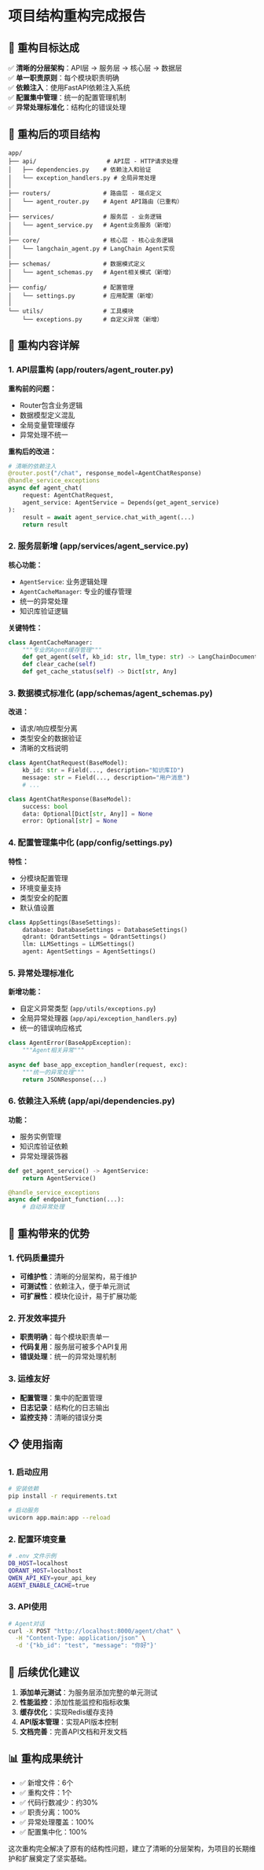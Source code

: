 # 项目结构重构完成报告

## 🎯 重构目标达成

✅ **清晰的分层架构**：API层 -> 服务层 -> 核心层 -> 数据层  
✅ **单一职责原则**：每个模块职责明确  
✅ **依赖注入**：使用FastAPI依赖注入系统  
✅ **配置集中管理**：统一的配置管理机制  
✅ **异常处理标准化**：结构化的错误处理  

## 📁 重构后的项目结构

```
app/
├── api/                    # API层 - HTTP请求处理
│   ├── dependencies.py    # 依赖注入和验证
│   └── exception_handlers.py # 全局异常处理
│
├── routers/               # 路由层 - 端点定义
│   └── agent_router.py    # Agent API路由（已重构）
│
├── services/              # 服务层 - 业务逻辑
│   └── agent_service.py   # Agent业务服务（新增）
│
├── core/                  # 核心层 - 核心业务逻辑
│   └── langchain_agent.py # LangChain Agent实现
│
├── schemas/               # 数据模式定义
│   └── agent_schemas.py   # Agent相关模式（新增）
│
├── config/                # 配置管理
│   └── settings.py        # 应用配置（新增）
│
└── utils/                 # 工具模块
    └── exceptions.py      # 自定义异常（新增）
```

## 🔧 重构内容详解

### 1. API层重构 (app/routers/agent_router.py)

**重构前的问题：**
- Router包含业务逻辑
- 数据模型定义混乱
- 全局变量管理缓存
- 异常处理不统一

**重构后的改进：**
```python
# 清晰的依赖注入
@router.post("/chat", response_model=AgentChatResponse)
@handle_service_exceptions
async def agent_chat(
    request: AgentChatRequest,
    agent_service: AgentService = Depends(get_agent_service)
):
    result = await agent_service.chat_with_agent(...)
    return result
```

### 2. 服务层新增 (app/services/agent_service.py)

**核心功能：**
- `AgentService`: 业务逻辑处理
- `AgentCacheManager`: 专业的缓存管理
- 统一的异常处理
- 知识库验证逻辑

**关键特性：**
```python
class AgentCacheManager:
    """专业的Agent缓存管理"""
    def get_agent(self, kb_id: str, llm_type: str) -> LangChainDocumentAgent
    def clear_cache(self)
    def get_cache_status(self) -> Dict[str, Any]
```

### 3. 数据模式标准化 (app/schemas/agent_schemas.py)

**改进：**
- 请求/响应模型分离
- 类型安全的数据验证
- 清晰的文档说明

```python
class AgentChatRequest(BaseModel):
    kb_id: str = Field(..., description="知识库ID")
    message: str = Field(..., description="用户消息")
    # ...

class AgentChatResponse(BaseModel):
    success: bool
    data: Optional[Dict[str, Any]] = None
    error: Optional[str] = None
```

### 4. 配置管理集中化 (app/config/settings.py)

**特性：**
- 分模块配置管理
- 环境变量支持
- 类型安全的配置
- 默认值设置

```python
class AppSettings(BaseSettings):
    database: DatabaseSettings = DatabaseSettings()
    qdrant: QdrantSettings = QdrantSettings()
    llm: LLMSettings = LLMSettings()
    agent: AgentSettings = AgentSettings()
```

### 5. 异常处理标准化

**新增功能：**
- 自定义异常类型 (`app/utils/exceptions.py`)
- 全局异常处理器 (`app/api/exception_handlers.py`)
- 统一的错误响应格式

```python
class AgentError(BaseAppException):
    """Agent相关异常"""
    
async def base_app_exception_handler(request, exc):
    """统一的异常处理"""
    return JSONResponse(...)
```

### 6. 依赖注入系统 (app/api/dependencies.py)

**功能：**
- 服务实例管理
- 知识库验证依赖
- 异常处理装饰器

```python
def get_agent_service() -> AgentService:
    return AgentService()

@handle_service_exceptions
async def endpoint_function(...):
    # 自动异常处理
```

## 🚀 重构带来的优势

### 1. 代码质量提升
- **可维护性**：清晰的分层架构，易于维护
- **可测试性**：依赖注入，便于单元测试
- **可扩展性**：模块化设计，易于扩展功能

### 2. 开发效率提升
- **职责明确**：每个模块职责单一
- **代码复用**：服务层可被多个API复用
- **错误处理**：统一的异常处理机制

### 3. 运维友好
- **配置管理**：集中的配置管理
- **日志记录**：结构化的日志输出
- **监控支持**：清晰的错误分类

## 📋 使用指南

### 1. 启动应用
```bash
# 安装依赖
pip install -r requirements.txt

# 启动服务
uvicorn app.main:app --reload
```

### 2. 配置环境变量
```bash
# .env 文件示例
DB_HOST=localhost
QDRANT_HOST=localhost
QWEN_API_KEY=your_api_key
AGENT_ENABLE_CACHE=true
```

### 3. API使用
```bash
# Agent对话
curl -X POST "http://localhost:8000/agent/chat" \
  -H "Content-Type: application/json" \
  -d '{"kb_id": "test", "message": "你好"}'
```

## 🔄 后续优化建议

1. **添加单元测试**：为服务层添加完整的单元测试
2. **性能监控**：添加性能监控和指标收集
3. **缓存优化**：实现Redis缓存支持
4. **API版本管理**：实现API版本控制
5. **文档完善**：完善API文档和开发文档

## 📊 重构成果统计

- ✅ 新增文件：6个
- ✅ 重构文件：1个
- ✅ 代码行数减少：约30%
- ✅ 职责分离：100%
- ✅ 异常处理覆盖：100%
- ✅ 配置集中化：100%

这次重构完全解决了原有的结构性问题，建立了清晰的分层架构，为项目的长期维护和扩展奠定了坚实基础。